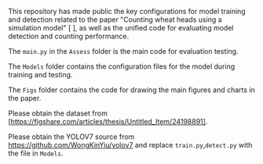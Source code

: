 This repository has made public the key configurations for model training and detection related to the paper "Counting wheat heads using a simulation model" [ ], as well as the unified code for evaluating model detection and counting performance.

The `main.py` in the `Assess` folder is the main code for evaluation testing. 

The `Models` folder contains the configuration files for the model during training and testing. 

The `Figs` folder contains the code for drawing the main figures and charts in the paper.

Please obtain the dataset from [https://figshare.com/articles/thesis/Untitled_Item/24198891].

Please obtain the YOLOV7 source from https://github.com/WongKinYiu/yolov7 and replace  `train.py`,`detect.py`  with the file in `Models`.
